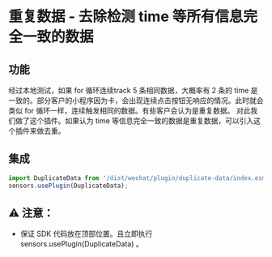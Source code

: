 # 重复数据 - 去除检测 time 等所有信息完全一致的数据

## 功能
经过本地测试，如果 for 循环连续track 5 条相同数据，大概率有 2 条的 time 是一致的。部分客户的小程序因为卡，会出现连续点击按钮无响应的情况。此时就会类似 for 循环一样，连续触发相同的数据。有些客户会认为是重复数据。
对此我们做了这个插件。如果认为 time 等信息完全一致的数据是重复数据，可以引入这个插件来做去重。

## 集成
```javascript
import DuplicateData from '/dist/wechat/plugin/duplicate-data/index.esm';
sensors.usePlugin(DuplicateData);
```

## ⚠ 注意：
* 保证 SDK 代码放在顶部位置。且立即执行 sensors.usePlugin(DuplicateData) 。